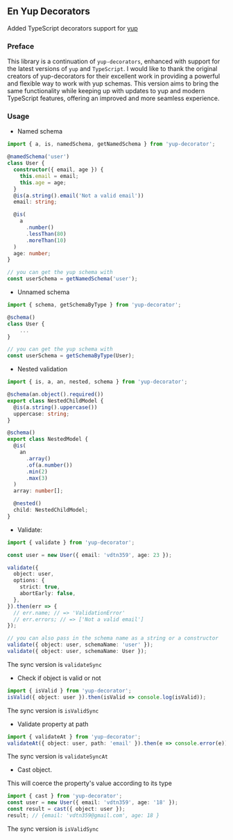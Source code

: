 ## En Yup Decorators

Added TypeScript decorators support for [yup](https://github.com/jquense/yup)

### Preface

This library is a continuation of `yup-decorators`, enhanced with support for the latest versions of `yup` and `TypeScript`. I would like to thank the original creators of yup-decorators for their excellent work in providing a powerful and flexible way to work with yup schemas. This version aims to bring the same functionality while keeping up with updates to yup and modern TypeScript features, offering an improved and more seamless experience.

### Usage

- Named schema

```typescript
import { a, is, namedSchema, getNamedSchema } from 'yup-decorator';

@namedSchema('user')
class User {
  constructor({ email, age }) {
    this.email = email;
    this.age = age;
  }
  @is(a.string().email('Not a valid email'))
  email: string;

  @is(
    a
      .number()
      .lessThan(80)
      .moreThan(10)
  )
  age: number;
}

// you can get the yup schema with
const userSchema = getNamedSchema('user');
```

- Unnamed schema

```typescript
import { schema, getSchemaByType } from 'yup-decorator';

@schema()
class User {
	...
}

// you can get the yup schema with
const userSchema = getSchemaByType(User);
```

- Nested validation

```typescript
import { is, a, an, nested, schema } from 'yup-decorator';

@schema(an.object().required())
export class NestedChildModel {
  @is(a.string().uppercase())
  uppercase: string;
}

@schema()
export class NestedModel {
  @is(
    an
      .array()
      .of(a.number())
      .min(2)
      .max(3)
  )
  array: number[];

  @nested()
  child: NestedChildModel;
}
```

- Validate:

```typescript
import { validate } from 'yup-decorator';

const user = new User({ email: 'vdtn359', age: 23 });

validate({
  object: user,
  options: {
    strict: true,
    abortEarly: false,
  },
}).then(err => {
  // err.name; // => 'ValidationError'
  // err.errors; // => ['Not a valid email']
});

// you can also pass in the schema name as a string or a constructor
validate({ object: user, schemaName: 'user' });
validate({ object: user, schemaName: User });
```

The sync version is `validateSync`

- Check if object is valid or not

```typescript
import { isValid } from 'yup-decorator';
isValid({ object: user }).then(isValid => console.log(isValid));
```

The sync version is `isValidSync`

- Validate property at path

```typescript
import { validateAt } from 'yup-decorator';
validateAt({ object: user, path: 'email' }).then(e => console.error(e));
```

The sync version is `validateSyncAt`

- Cast object.

This will coerce the property's value according to its type

```typescript
import { cast } from 'yup-decorator';
const user = new User({ email: 'vdtn359', age: '18' });
const result = cast({ object: user });
result; // {email: 'vdtn359@gmail.com', age: 18 }
```

The sync version is `isValidSync`
